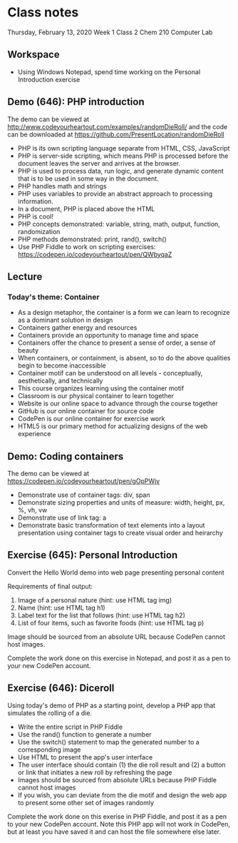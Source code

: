 # Class notes
Thursday, February 13, 2020
Week 1
Class 2
Chem 210 Computer Lab

## Workspace
- Using Windows Notepad, spend time working on the Personal Introduction exercise

## Demo (646): PHP introduction
The demo can be viewed at http://www.codeyourheartout.com/examples/randomDieRoll/ and the code can be downloaded at https://github.com/PresentLocation/randomDieRoll
- PHP is its own scripting language separate from HTML, CSS, JavaScript
- PHP is server-side scripting, which means PHP is processed before the document leaves the server and arrives at the browser.
- PHP is used to process data, run logic, and generate dynamic content that is to be used in some way in the document.
- PHP handles math and strings
- PHP uses variables to provide an abstract approach to processing information.
- In a document, PHP is placed above the HTML
- PHP is cool!
- PHP concepts demonstrated: variable, string, math, output, function, randomization
- PHP methods demonstrated: print, rand(), switch()
- Use PHP Fiddle to work on scripting exercises: https://codepen.io/codeyourheartout/pen/QWbyqaZ

## Lecture
### Today's theme: Container
- As a design metaphor, the container is a form we can learn to recognize as a dominant solution in design
- Containers gather energy and resources
- Containers provide an opportunity to manage time and space
- Containers offer the chance to present a sense of order, a sense of beauty
- When containers, or containment, is absent, so to do the above qualities begin to become inaccessible
- Container motif can be understood on all levels - conceptually, aesthetically, and technically
- This course organizes learning using the container motif
- Classroom is our physical container to learn together
- Website is our online space to advance through the course together
- GitHub is our online container for source code
- CodePen is our online container for exercise work
- HTML5 is our primary method for actualizing designs of the web experience

## Demo: Coding containers
The demo can be viewed at https://codepen.io/codeyourheartout/pen/gOpPWjv
- Demonstrate use of container tags: div, span
- Demonstrate sizing properties and units of measure: width, height, px, %, vh, vw
- Demonstrate use of link tag: a
- Demonstrate basic transformation of text elements into a layout presentation using container tags to create visual order and heirarchy

## Exercise (645): Personal Introduction
Convert the Hello World demo into web page presenting personal content

Requirements of final output:
1. Image of a personal nature (hint: use HTML tag img)
2. Name (hint: use HTML tag h1)
3. Label text for the list that follows (hint: use HTML tag h2)
4. List of four items, such as favorite foods (hint: use HTML tag p)

Image should be sourced from an absolute URL because CodePen cannot host images.

Complete the work done on this exercise in Notepad, and post it as a pen to your new CodePen account.

## Exercise (646): Diceroll
Using today's demo of PHP as a starting point, develop a PHP app that simulates the rolling of a die.

- Write the entire script in PHP Fiddle
- Use the rand() function to generate a number
- Use the switch() statement to map the generated number to a corresponding image
- Use HTML to present the app's user interface
- The user interface should contain (1) the die roll result and (2) a button or link that initiates a new roll by refreshing the page
- Images should be sourced from absolute URLs because PHP Fiddle cannot host images
- If you wish, you can deviate from the die motif and design the web app to present some other set of images randomly

Complete the work done on this exerise in PHP Fiddle, and post it as a pen to your new CodePen account. Note this PHP app will not work in CodePen, but at least you have saved it and can host the file somewhere else later.

